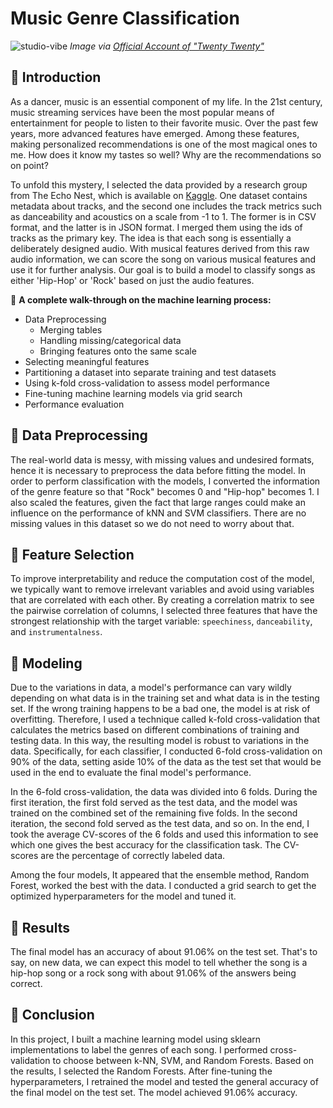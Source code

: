 # Music Genre Classification
![studio-vibe](https://github.com/comp-machine-learning-spring2021/portfolio-HelenaSG/blob/main/Music-Genre-Classification/theme.png)
_Image via [Official Account of "Twenty Twenty"](https://m.weibo.cn/5123810627/4550137152279582)_

## :musical_note: Introduction

As a dancer, music is an essential component of my life. In the 21st century, music streaming services have been the most popular means of entertainment for people to listen to their favorite music. Over the past few years, more advanced features have emerged. Among these features, making personalized recommendations is one of the most magical ones to me. How does it know my tastes so well? Why are the recommendations so on point?

To unfold this mystery, I selected the data provided by a research group from The Echo Nest, which is available on [Kaggle](https://www.kaggle.com/rashikrahmanpritom/177k-english-song-data-from-20082017). One dataset contains metadata about tracks, and the second one includes the track metrics such as danceability and acoustics on a scale from -1 to 1. The former is in CSV format, and the latter is in JSON format. I merged them using the ids of tracks as the primary key. The idea is that each song is essentially a deliberately designed audio. With musical features derived from this raw audio information, we can score the song on various musical features and use it for further analysis. Our goal is to build a model to classify songs as either 'Hip-Hop' or 'Rock' based on just the audio features.

:small_blue_diamond: **A complete walk-through on the machine learning process:** 

  * Data Preprocessing
    * Merging tables
    * Handling missing/categorical data
    * Bringing features onto the same scale
  * Selecting meaningful features
  * Partitioning a dataset into separate training and test datasets
  * Using k-fold cross-validation to assess model performance
  * Fine-tuning machine learning models via grid search
  * Performance evaluation

## :musical_note: Data Preprocessing

The real-world data is messy, with missing values and undesired formats, hence it is necessary to preprocess the data before fitting the model. In order to perform classification with the models, I converted the information of the genre feature so that "Rock" becomes 0 and "Hip-hop" becomes 1. I also scaled the features, given the fact that large ranges could make an influence on the performance of kNN and SVM classifiers. There are no missing values in this dataset so we do not need to worry about that. 

## :musical_note: Feature Selection

To improve interpretability and reduce the computation cost of the model, we typically want to remove irrelevant variables and avoid using variables that are correlated with each other. By creating a correlation matrix to see the pairwise correlation of columns, I selected three features that have the strongest relationship with the target variable: `speechiness`, `danceability`, and `instrumentalness`. 

## :musical_note: Modeling

Due to the variations in data, a model's performance can vary wildly depending on what data is in the training set and what data is in the testing set. If the wrong training happens to be a bad one, the model is at risk of overfitting. Therefore, I used a technique called k-fold cross-validation that calculates the metrics based on different combinations of training and testing data. In this way, the resulting model is robust to variations in the data. Specifically, for each classifier, I conducted 6-fold cross-validation on 90% of the data, setting aside 10% of the data as the test set that would be used in the end to evaluate the final model's performance.

In the 6-fold cross-validation, the data was divided into 6 folds. During the first iteration, the first fold served as the test data, and the model was trained on the combined set of the remaining five folds. In the second iteration, the second fold served as the test data, and so on. In the end, I took the average CV-scores of the 6 folds and used this information to see which one gives the best accuracy for the classification task. The CV-scores are the percentage of correctly labeled data.

Among the four models, It appeared that the ensemble method, Random Forest, worked the best with the data. I conducted a grid search to get the optimized hyperparameters for the model and tuned it.
## :musical_note: Results 

  The final model has an accuracy of about 91.06% on the test set. That's to say, on new data, we can expect this model to tell whether the song is a hip-hop song or a rock song with about 91.06% of the answers being correct. 
  
## :musical_note: Conclusion

In this project, I built a machine learning model using sklearn implementations to label the genres of each song. I performed cross-validation to choose between k-NN, SVM, and Random Forests. Based on the results, I selected the Random Forests. After fine-tuning the hyperparameters, I retrained the model and tested the general accuracy of the final model on the test set. The model achieved 91.06%  accuracy. 

